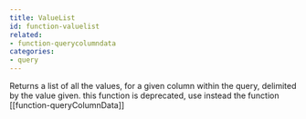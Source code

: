 ```yaml
---
title: ValueList
id: function-valuelist
related:
- function-querycolumndata
categories:
- query
---
```


Returns a list of all the values, for a given column within the query, delimited by the value given.
this function is deprecated, use instead the function [[function-queryColumnData]]
